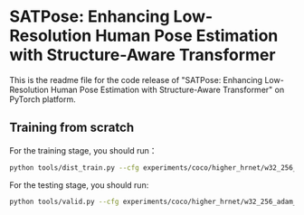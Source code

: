 # SATPose: Enhancing Low-Resolution Human Pose Estimation with Structure-Aware Transformer
This is the readme file for the code release of "SATPose: Enhancing Low-Resolution Human Pose Estimation with Structure-Aware Transformer" on PyTorch platform.

## Training from scratch
For the training stage, you should run：
```bash
python tools/dist_train.py --cfg experiments/coco/higher_hrnet/w32_256_adam_lr1e-3.yaml
```
For the testing stage, you should run:
```bash
python tools/valid.py --cfg experiments/coco/higher_hrnet/w32_256_adam_lr1e-3.yaml
```